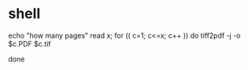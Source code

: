 # shell
echo "how many pages"
read x;
for (( c=1; c<=x; c++ ))
do 
  tiff2pdf -j -o $c.PDF  $c.tif
  

done
